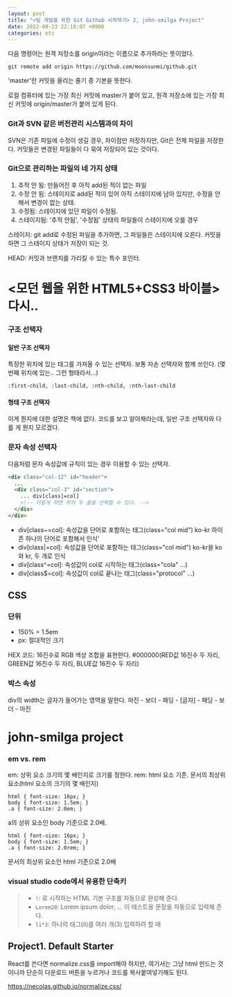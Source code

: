 ```yaml
---
layout: post
title: "<팀 개발을 위한 Git Github 시작하기> 2, john-smilga Project"
date: 2022-09-23 22:18:07 +0900
categories: etc
---
```


다음 명령어는 원격 저장소를 origin이라는 이름으로 추가하라는 뜻이었다.

`git remote add origin https://github.com/moonsunmi/github.git`

'master'란 커밋을 올리는 줄기 중 기본을 뜻한다.

로컬 컴퓨터에 있는 가장 최신 커밋에 master가 붙어 있고, 원격 저장소에 있는 가장 최신 커밋에 origin/master가 붙어 있게 된다.

### Git과 SVN 같은 버전관리 시스템과의 차이

SVN은 기존 파일에 수정이 생길 경우, 차이점만 저장하지만, Git은 전체 파일을 저장한다. 커밋들은 변경된 파일들이 다 묶여 저장되어 있는 것이다.

### Git으로 관리하는 파일의 네 가지 상태

1. 추적 안 됨: 만들어진 후 아직 add된 적이 없는 파일
2. 수정 안 됨: 스테이지로 add된 적이 있어 아직 스테이지에 남아 있지만, 수정을 안 해서 변경이 없는 상태.
3. 수정됨: 스테이지에 있던 파일이 수정됨.
4. 스테이지됨: '추적 안됨', '수정됨' 상태의 파일들이 스테이지에 오를 경우

스테이지: git add로 수정된 파일을 추가하면, 그 파일들은 스테이지에 오른다. 커밋을 하면 그 스테이지 상태가 저장이 되는 것.

HEAD: 커밋과 브랜치를 가리킬 수 있는 특수 포인터.

# <모던 웹을 위한 HTML5+CSS3 바이블> 다시..

### 구조 선택자

#### 일반 구조 선택자

특정한 위치에 있는 태그를 가져올 수 있는 선택자. 보통 자손 선택자와 함께 쓰인다. (몇 번째 위치에 있는.. 그런 형태라서...)

`:first-child, :last-child, :nth-child, :nth-last-child`

#### 형태 구조 선택자

이게 뭔지에 대한 설명은 책에 없다. 코드를 보고 알아채라는데, 일반 구조 선택자와 다를 게 뭔지 모르겠다.

### 문자 속성 선택자

다음처럼 문자 속성값에 규칙이 있는 경우 이용할 수 있는 선택자.

```html
<div class="col-12" id="header">
  ...
  <div class="col-3" id="section">
    ... div[class|=col]
    <!-- 이렇게 하면 위의 두 줄을 선택할 수 있다. -->
  </div>
</div>
```

- div[class~=col]: 속성값을 단어로 포함하는 태그(class="col mid") ko-kr 하이픈 하나의 단어로 포함해서 인식'
- div[class|=col]: 속성값을 단어로 포함하는 태그(class="col mid") ko-kr을 ko와 kr, 두 개로 인식
- div[class^=col]: 속성값이 col로 시작하는 태그(class="cola" ...)
- div[class$=col]: 속성값이 col로 끝나는 태그(class="protocol" ...)

## CSS

### 단위

- 150% = 1.5em
- px: 절대적인 크기

HEX 코드: 16진수로 RGB 색상 조합을 표현한다.
#000000(RED값 16진수 두 자리, GREEN값 16진수 두 자리, BLUE값 16진수 두 자리)

### 박스 속성

div의 width는 글자가 들어가는 영역을 말한다.
마진 - 보더 - 패딩 - [글자] - 패딩 - 보더 - 마진

# john-smilga project

### em vs. rem

em: 상위 요소 크기의 몇 배인지로 크기를 정한다.
rem: html 요소 기준. 문서의 최상위 요소(html 요소의 크기의 몇 배인지)

```
html { font-size: 16px; }
body { font-size: 1.5em; }
.a { font-size: 2.0em; }
```

a의 상위 요소인 body 기준으로 2.0배.

```
html { font-size: 16px; }
body { font-size: 1.5em; }
.a { font-size: 2.0rem; }
```

문서의 최상위 요소인 html 기준으로 2.0배

### visual studio code에서 유용한 단축키

> - `!`: <!DOCTYPE html>로 시작하는 HTML 기본 구조를 자동으로 완성해 준다.
> - `Lorem20`: Lorem ipsum dolor, ... 이 테스트용 문장을 자동으로 입력해 준다.
> - `li*3`: 하나의 태그(li)를 여러 개(3) 입력하려 할 때

## Project1. Default Starter

React를 쓴다면 normalize.css를 import해야 하지만, 여기서는 그냥 html 만드는 것이니까 단순히 다운로드 버튼을 누르거나 코드를 복사붙여넣기해도 된다.

https://necolas.github.io/normalize.css/
